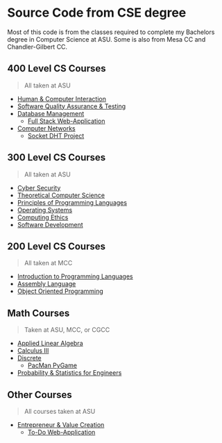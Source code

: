 # Source Code from CSE degree

Most of this code is from the classes required to complete my Bachelors degree in Computer Science at ASU. Some is also from Mesa CC and Chandler-Gilbert CC.

## 400 Level CS Courses

> All taken at ASU

- [Human & Computer Interaction][4.1]
- [Software Quality Assurance & Testing][4.2]
- [Database Management][4.3]
  - [Full Stack Web-Application][6.4]
- [Computer Networks][4.4]
  - [Socket DHT Project][6.1]

## 300 Level CS Courses

> All taken at ASU

- [Cyber Security][3.1]
- [Theoretical Computer Science][3.2]
- [Principles of Programming Languages][3.3]
- [Operating Systems][3.4]
- [Computing Ethics][3.5]
- [Software Development][3.6]

## 200 Level CS Courses

> All taken at MCC

- [Introduction to Programming Languages][2.1]
- [Assembly Language][3.2]
- [Object Oriented Programming][3.3]

## Math Courses

> Taken at ASU, MCC, or CGCC

- [Applied Linear Algebra][5.1]
- [Calculus III][5.2]
- [Discrete][5.3]
  - [PacMan PyGame][6.3]
- [Probability & Statistics for Engineers][5.4]

## Other Courses

> All courses taken at ASU

- [Entrepreneur & Value Creation][7.1]
  - [To-Do Web-Application][6.2]

<!-- 400 Lvl Repo links -->

[4.1]: https://github.com/asu-cse-source-code/cse-463 "463"
[4.2]: https://github.com/asu-cse-source-code/cse-464 "464"
[4.3]: https://github.com/asu-cse-source-code/cse-412 "412"
[4.4]: https://github.com/asu-cse-source-code/cse-434 "434"
[4.5]: https://github.com/asu-cse-source-code/cse-408 "408"

<!-- 300 Lvl Repo links -->

[3.1]: https://github.com/asu-cse-source-code/cse-365 "365"
[3.2]: https://github.com/asu-cse-source-code/cse-355 "355"
[3.3]: https://github.com/asu-cse-source-code/cse-340 "340"
[3.4]: https://github.com/asu-cse-source-code/cse-330 "330"
[3.5]: https://github.com/asu-cse-source-code/cse-301 "301"
[3.6]: https://github.com/asu-cse-source-code/cse-360 "360"

<!-- 200 Lvl Repo links -->

[2.1]: https://github.com/asu-cse-source-code/csc-240
[2.1]: https://github.com/asu-cse-source-code/csc-230
[2.1]: https://github.com/asu-cse-source-code/csc-205

<!-- Math Repo links -->

[5.1]: https://github.com/asu-cse-source-code/mat-343 "343"
[5.2]: https://github.com/asu-cse-source-code/mat-267 "267"
[5.3]: https://github.com/asu-cse-source-code/mat-243 "243"
[5.4]: https://github.com/asu-cse-source-code/iee-380 "380"

<!-- Project Repo links -->

[6.1]: https://github.com/asu-cse-source-code/socket-dht
[6.2]: https://github.com/asu-cse-source-code/fse-301-project
[6.3]: https://github.com/asu-cse-source-code/mat-243-pacman-pygame
[6.4]: https://github.com/asu-cse-source-code/cse-412-project

<!-- Other Repo Links -->

[7.1]: https://github.com/asu-cse-source-code/fse-301

